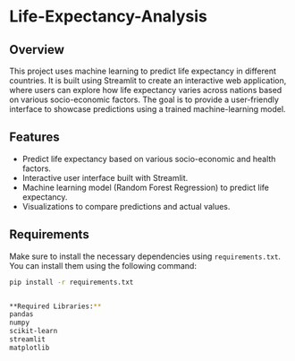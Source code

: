 # Life-Expectancy-Analysis

## Overview

This project uses machine learning to predict life expectancy in different countries. It is built using Streamlit to create an interactive web application, where users can explore how life expectancy varies across nations based on various socio-economic factors. The goal is to provide a user-friendly interface to showcase predictions using a trained machine-learning model.

## Features

- Predict life expectancy based on various socio-economic and health factors.
- Interactive user interface built with Streamlit.
- Machine learning model (Random Forest Regression) to predict life expectancy.
- Visualizations to compare predictions and actual values.

## Requirements

Make sure to install the necessary dependencies using `requirements.txt`. You can install them using the following command:

```bash
pip install -r requirements.txt


**Required Libraries:**
pandas
numpy
scikit-learn
streamlit
matplotlib

